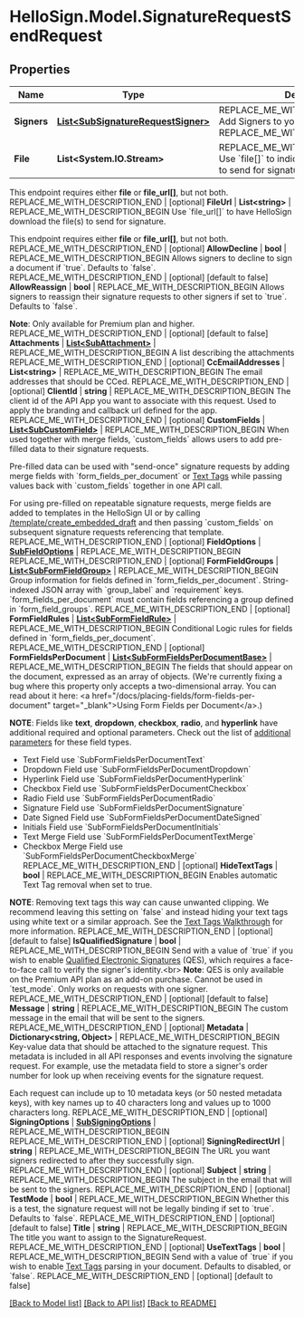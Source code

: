 # HelloSign.Model.SignatureRequestSendRequest

## Properties

Name | Type | Description | Notes
------------ | ------------- | ------------- | -------------
**Signers** | [**List&lt;SubSignatureRequestSigner&gt;**](SubSignatureRequestSigner.md) | REPLACE_ME_WITH_DESCRIPTION_BEGIN Add Signers to your Signature Request. REPLACE_ME_WITH_DESCRIPTION_END | 
**File** | **List&lt;System.IO.Stream&gt;** | REPLACE_ME_WITH_DESCRIPTION_BEGIN Use &#x60;file[]&#x60; to indicate the uploaded file(s) to send for signature.

This endpoint requires either **file** or **file_url[]**, but not both. REPLACE_ME_WITH_DESCRIPTION_END | [optional] 
**FileUrl** | **List&lt;string&gt;** | REPLACE_ME_WITH_DESCRIPTION_BEGIN Use &#x60;file_url[]&#x60; to have HelloSign download the file(s) to send for signature.

This endpoint requires either **file** or **file_url[]**, but not both. REPLACE_ME_WITH_DESCRIPTION_END | [optional] 
**AllowDecline** | **bool** | REPLACE_ME_WITH_DESCRIPTION_BEGIN Allows signers to decline to sign a document if &#x60;true&#x60;. Defaults to &#x60;false&#x60;. REPLACE_ME_WITH_DESCRIPTION_END | [optional] [default to false]
**AllowReassign** | **bool** | REPLACE_ME_WITH_DESCRIPTION_BEGIN Allows signers to reassign their signature requests to other signers if set to &#x60;true&#x60;. Defaults to &#x60;false&#x60;.

**Note**: Only available for Premium plan and higher. REPLACE_ME_WITH_DESCRIPTION_END | [optional] [default to false]
**Attachments** | [**List&lt;SubAttachment&gt;**](SubAttachment.md) | REPLACE_ME_WITH_DESCRIPTION_BEGIN A list describing the attachments REPLACE_ME_WITH_DESCRIPTION_END | [optional] 
**CcEmailAddresses** | **List&lt;string&gt;** | REPLACE_ME_WITH_DESCRIPTION_BEGIN The email addresses that should be CCed. REPLACE_ME_WITH_DESCRIPTION_END | [optional] 
**ClientId** | **string** | REPLACE_ME_WITH_DESCRIPTION_BEGIN The client id of the API App you want to associate with this request. Used to apply the branding and callback url defined for the app. REPLACE_ME_WITH_DESCRIPTION_END | [optional] 
**CustomFields** | [**List&lt;SubCustomField&gt;**](SubCustomField.md) | REPLACE_ME_WITH_DESCRIPTION_BEGIN When used together with merge fields, &#x60;custom_fields&#x60; allows users to add pre-filled data to their signature requests.

Pre-filled data can be used with &quot;send-once&quot; signature requests by adding merge fields with &#x60;form_fields_per_document&#x60; or [Text Tags](https://app.hellosign.com/api/textTagsWalkthrough#TextTagIntro) while passing values back with &#x60;custom_fields&#x60; together in one API call.

For using pre-filled on repeatable signature requests, merge fields are added to templates in the HelloSign UI or by calling [/template/create_embedded_draft](/api/reference/operation/templateCreateEmbeddedDraft) and then passing &#x60;custom_fields&#x60; on subsequent signature requests referencing that template. REPLACE_ME_WITH_DESCRIPTION_END | [optional] 
**FieldOptions** | [**SubFieldOptions**](SubFieldOptions.md) | REPLACE_ME_WITH_DESCRIPTION_BEGIN  REPLACE_ME_WITH_DESCRIPTION_END | [optional] 
**FormFieldGroups** | [**List&lt;SubFormFieldGroup&gt;**](SubFormFieldGroup.md) | REPLACE_ME_WITH_DESCRIPTION_BEGIN Group information for fields defined in &#x60;form_fields_per_document&#x60;. String-indexed JSON array with &#x60;group_label&#x60; and &#x60;requirement&#x60; keys. &#x60;form_fields_per_document&#x60; must contain fields referencing a group defined in &#x60;form_field_groups&#x60;. REPLACE_ME_WITH_DESCRIPTION_END | [optional] 
**FormFieldRules** | [**List&lt;SubFormFieldRule&gt;**](SubFormFieldRule.md) | REPLACE_ME_WITH_DESCRIPTION_BEGIN Conditional Logic rules for fields defined in &#x60;form_fields_per_document&#x60;. REPLACE_ME_WITH_DESCRIPTION_END | [optional] 
**FormFieldsPerDocument** | [**List&lt;SubFormFieldsPerDocumentBase&gt;**](SubFormFieldsPerDocumentBase.md) | REPLACE_ME_WITH_DESCRIPTION_BEGIN The fields that should appear on the document, expressed as an array of objects. (We&#39;re currently fixing a bug where this property only accepts a two-dimensional array. You can read about it here: &lt;a href&#x3D;&quot;/docs/placing-fields/form-fields-per-document&quot; target&#x3D;&quot;_blank&quot;&gt;Using Form Fields per Document&lt;/a&gt;.)

**NOTE**: Fields like **text**, **dropdown**, **checkbox**, **radio**, and **hyperlink** have additional required and optional parameters. Check out the list of [additional parameters](/api/reference/constants/#form-fields-per-document) for these field types.

* Text Field use &#x60;SubFormFieldsPerDocumentText&#x60;
* Dropdown Field use &#x60;SubFormFieldsPerDocumentDropdown&#x60;
* Hyperlink Field use &#x60;SubFormFieldsPerDocumentHyperlink&#x60;
* Checkbox Field use &#x60;SubFormFieldsPerDocumentCheckbox&#x60;
* Radio Field use &#x60;SubFormFieldsPerDocumentRadio&#x60;
* Signature Field use &#x60;SubFormFieldsPerDocumentSignature&#x60;
* Date Signed Field use &#x60;SubFormFieldsPerDocumentDateSigned&#x60;
* Initials Field use &#x60;SubFormFieldsPerDocumentInitials&#x60;
* Text Merge Field use &#x60;SubFormFieldsPerDocumentTextMerge&#x60;
* Checkbox Merge Field use &#x60;SubFormFieldsPerDocumentCheckboxMerge&#x60; REPLACE_ME_WITH_DESCRIPTION_END | [optional] 
**HideTextTags** | **bool** | REPLACE_ME_WITH_DESCRIPTION_BEGIN Enables automatic Text Tag removal when set to true.

**NOTE**: Removing text tags this way can cause unwanted clipping. We recommend leaving this setting on &#x60;false&#x60; and instead hiding your text tags using white text or a similar approach. See the [Text Tags Walkthrough](https://app.hellosign.com/api/textTagsWalkthrough#TextTagIntro) for more information. REPLACE_ME_WITH_DESCRIPTION_END | [optional] [default to false]
**IsQualifiedSignature** | **bool** | REPLACE_ME_WITH_DESCRIPTION_BEGIN Send with a value of &#x60;true&#x60; if you wish to enable
[Qualified Electronic Signatures](https://www.hellosign.com/features/qualified-electronic-signatures) (QES),
which requires a face-to-face call to verify the signer&#39;s identity.&lt;br&gt;
**Note**: QES is only available on the Premium API plan as an add-on purchase.
Cannot be used in &#x60;test_mode&#x60;. Only works on requests with one signer. REPLACE_ME_WITH_DESCRIPTION_END | [optional] [default to false]
**Message** | **string** | REPLACE_ME_WITH_DESCRIPTION_BEGIN The custom message in the email that will be sent to the signers. REPLACE_ME_WITH_DESCRIPTION_END | [optional] 
**Metadata** | **Dictionary&lt;string, Object&gt;** | REPLACE_ME_WITH_DESCRIPTION_BEGIN Key-value data that should be attached to the signature request. This metadata is included in all API responses and events involving the signature request. For example, use the metadata field to store a signer&#39;s order number for look up when receiving events for the signature request.

Each request can include up to 10 metadata keys (or 50 nested metadata keys), with key names up to 40 characters long and values up to 1000 characters long. REPLACE_ME_WITH_DESCRIPTION_END | [optional] 
**SigningOptions** | [**SubSigningOptions**](SubSigningOptions.md) | REPLACE_ME_WITH_DESCRIPTION_BEGIN  REPLACE_ME_WITH_DESCRIPTION_END | [optional] 
**SigningRedirectUrl** | **string** | REPLACE_ME_WITH_DESCRIPTION_BEGIN The URL you want signers redirected to after they successfully sign. REPLACE_ME_WITH_DESCRIPTION_END | [optional] 
**Subject** | **string** | REPLACE_ME_WITH_DESCRIPTION_BEGIN The subject in the email that will be sent to the signers. REPLACE_ME_WITH_DESCRIPTION_END | [optional] 
**TestMode** | **bool** | REPLACE_ME_WITH_DESCRIPTION_BEGIN Whether this is a test, the signature request will not be legally binding if set to &#x60;true&#x60;. Defaults to &#x60;false&#x60;. REPLACE_ME_WITH_DESCRIPTION_END | [optional] [default to false]
**Title** | **string** | REPLACE_ME_WITH_DESCRIPTION_BEGIN The title you want to assign to the SignatureRequest. REPLACE_ME_WITH_DESCRIPTION_END | [optional] 
**UseTextTags** | **bool** | REPLACE_ME_WITH_DESCRIPTION_BEGIN Send with a value of &#x60;true&#x60; if you wish to enable [Text Tags](https://app.hellosign.com/api/textTagsWalkthrough#TextTagIntro) parsing in your document. Defaults to disabled, or &#x60;false&#x60;. REPLACE_ME_WITH_DESCRIPTION_END | [optional] [default to false]

[[Back to Model list]](../README.md#documentation-for-models) [[Back to API list]](../README.md#documentation-for-api-endpoints) [[Back to README]](../README.md)

